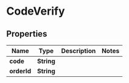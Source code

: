 

# CodeVerify


## Properties

| Name | Type | Description | Notes |
|------------ | ------------- | ------------- | -------------|
|**code** | **String** |  |  |
|**orderId** | **String** |  |  |



